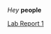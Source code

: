 *Hey* **people**

[Lab Report 1](https://kecohen575.github.io/cse15l-lab-reports/lab-report-1-week-0.html)